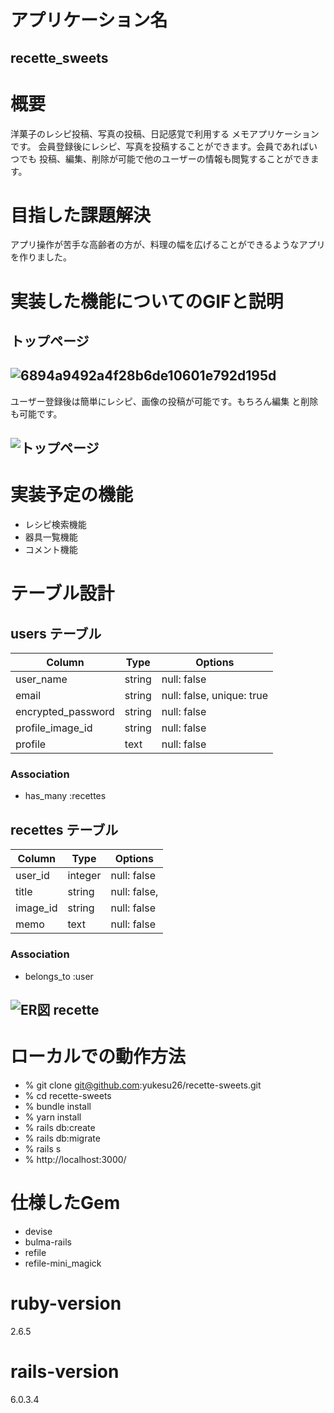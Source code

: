  # アプリケーション名
## recette_sweets

# 概要
洋菓子のレシピ投稿、写真の投稿、日記感覚で利用する  メモアプリケーションです。
会員登録後にレシピ、写真を投稿することができます。会員であればいつでも  投稿、編集、削除が可能で他のユーザーの情報も閲覧することができます。
 
# 目指した課題解決
アプリ操作が苦手な高齢者の方が、料理の幅を広げることができるようなアプリを作りました。
# 実装した機能についてのGIFと説明

## トップページ
## ![6894a9492a4f28b6de10601e792d195d](https://user-images.githubusercontent.com/75784020/112808290-cb57b280-90b3-11eb-8841-045bf8fa5251.jpeg)

ユーザー登録後は簡単にレシピ、画像の投稿が可能です。もちろん編集
と削除も可能です。
## ![トップページ](https://user-images.githubusercontent.com/75784020/108215885-2a511000-7175-11eb-90e2-7f6a1ac9e9a9.jpg)

# 実装予定の機能
* レシピ検索機能
* 器具一覧機能  
* コメント機能

 # テーブル設計

 ## users テーブル
| Column             | Type   | Options                   |
| ----------------   | ------ | ------------------------- |
| user_name          | string | null: false               |
| email              | string | null: false, unique: true |
| encrypted_password | string | null: false               |
| profile_image_id   | string | null: false               |
| profile            | text   | null: false               |
 
### Association
- has_many :recettes


## recettes テーブル

| Column      | Type   | Options        |
| ------------| ------ | ---------------|
| user_id     | integer| null: false    |
| title       | string | null: false,   |
| image_id    | string | null: false    |
| memo        | text   | null: false    |
 
### Association
- belongs_to :user

## ![ER図 recette](https://user-images.githubusercontent.com/75784020/106712405-3f3d8780-663c-11eb-96ff-03cdfb9560bc.png)

# ローカルでの動作方法
* % git clone git@github.com:yukesu26/recette-sweets.git
* % cd recette-sweets
* % bundle install
* % yarn install
* % rails db:create
* % rails db:migrate
* % rails s
* % http://localhost:3000/

# 仕様したGem
* devise
* bulma-rails
* refile
* refile-mini_magick

# ruby-version
2.6.5
# rails-version
6.0.3.4
